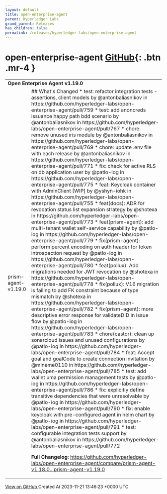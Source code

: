 ```yaml
---
layout: default
title: open-enterprise-agent
parent: Hyperledger Labs
grand_parent: Releases
has_children: false
permalink: /releases/hyperledger-labs/open-enterprise-agent
---
```


# open-enterprise-agent <span class="fs-3 right-align">[GitHub](https://github.com/hyperledger-labs/open-enterprise-agent){: .btn .mr-4 }</span>


<div>
    <table>
        <tr>
            <td colspan="2">
                <b>
                    Open Enterprise Agent v1.19.0
                </b>
            </td>
        </tr>
        <tr>
            <td>
                <span class="chip">
                    prism-agent-v1.19.0
                </span>
            </td>
            <td>
                ## What's Changed
* test: refactor integration tests - assertions, client models by @antonbaliasnikov in https://github.com/hyperledger-labs/open-enterprise-agent/pull/759
* test: add anoncreds issuance happy path bdd scenario by @antonbaliasnikov in https://github.com/hyperledger-labs/open-enterprise-agent/pull/767
* chore: remove unused iris module by @antonbaliasnikov in https://github.com/hyperledger-labs/open-enterprise-agent/pull/769
* chore: update .env file with each release by @antonbaliasnikov in https://github.com/hyperledger-labs/open-enterprise-agent/pull/771
* fix: check for active RLS on db application user by @patlo-iog in https://github.com/hyperledger-labs/open-enterprise-agent/pull/775
* feat: Keycloak container with AdminClient [WIP] by @yshyn-iohk in https://github.com/hyperledger-labs/open-enterprise-agent/pull/755
* feat(docs): ADR for revocation status list expansion strategy by @shotexa in https://github.com/hyperledger-labs/open-enterprise-agent/pull/773
* feat(prism-agent): add multi-tenant wallet self-service capability by @patlo-iog in https://github.com/hyperledger-labs/open-enterprise-agent/pull/779
* fix(prism-agent): perform percent encoding on auth header for token introspection request by @patlo-iog in https://github.com/hyperledger-labs/open-enterprise-agent/pull/780
* feat(pollux): Add migrations needed for JWT revocation by @shotexa in https://github.com/hyperledger-labs/open-enterprise-agent/pull/778
* fix(pollux): V16 migration is failing to add FK constraint because of type mismatch by @shotexa in https://github.com/hyperledger-labs/open-enterprise-agent/pull/782
* fix(prism-agent): more descriptive error response for validateDID in issue flow by @patlo-iog in https://github.com/hyperledger-labs/open-enterprise-agent/pull/783
* chore(castor): clean up sonarcloud issues and unused configurations by @patlo-iog in https://github.com/hyperledger-labs/open-enterprise-agent/pull/784
* feat: Accept goal and goalCode to create connection invitation  by @mineme0110 in https://github.com/hyperledger-labs/open-enterprise-agent/pull/785
* test: add wallet uma permission management tests by @patlo-iog in https://github.com/hyperledger-labs/open-enterprise-agent/pull/786
* fix: explicitly define transitive dependencies that were unresolvable by @patlo-iog in https://github.com/hyperledger-labs/open-enterprise-agent/pull/790
* fix: enable keycloak with pre-configured agent in helm chart by @patlo-iog in https://github.com/hyperledger-labs/open-enterprise-agent/pull/791
* test: configurable integration tests support by @antonbaliasnikov in https://github.com/hyperledger-labs/open-enterprise-agent/pull/772


**Full Changelog**: https://github.com/hyperledger-labs/open-enterprise-agent/compare/prism-agent-v1.18.0...prism-agent-v1.19.0
            </td>
        </tr>
    </table>
    <a href="https://github.com/hyperledger-labs/open-enterprise-agent/releases/tag/prism-agent-v1.19.0" class=".btn">
        View on GitHub
    </a>
    <span class="right-align">
        Created At 2023-11-21 13:46:23 +0000 UTC
    </span>
</div>

